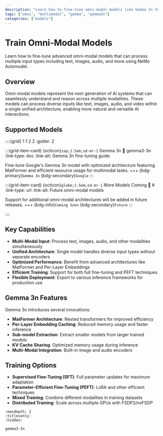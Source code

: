 ```yaml
---
description: "Learn how to fine-tune omni-modal models like Gemma 3n that support multiple input modalities including text, images, and audio."
tags: ["omni", "multimodal", "gemma", "gemma3n"]
categories: ["models"]
---
```


# Train Omni-Modal Models

Learn how to fine-tune advanced omni-modal models that can process multiple input types including text, images, audio, and more using NeMo Automodel.

## Overview

Omni-modal models represent the next generation of AI systems that can seamlessly understand and reason across multiple modalities. These models can process diverse inputs like text, images, audio, and video within a single unified architecture, enabling more natural and versatile AI interactions.

## Supported Models

::::{grid} 1 1 2 2
:gutter: 2

:::{grid-item-card} {octicon}`zap;1.5em;sd-mr-1` Gemma 3n
:link: gemma3-3n
:link-type: doc
:link-alt: Gemma 3n fine-tuning guide

Fine-tune Google's Gemma 3n model with optimized architecture featuring MatFormer and efficient resource usage for multimodal tasks.
+++
{bdg-primary}`Gemma 3n`
{bdg-secondary}`Google`
:::

:::{grid-item-card} {octicon}`globe;1.5em;sd-mr-1` More Models Coming
:link: #
:link-type: url
:link-alt: Future omni-modal models

Support for additional omni-modal architectures will be added in future releases.
+++
{bdg-info}`Coming Soon`
{bdg-secondary}`Future`
:::

::::

## Key Capabilities

- **Multi-Modal Input**: Process text, images, audio, and other modalities simultaneously
- **Unified Architecture**: Single model handles diverse input types without separate encoders
- **Optimized Performance**: Benefit from advanced architectures like MatFormer and Per-Layer Embeddings
- **Efficient Training**: Support for both full fine-tuning and PEFT techniques
- **Flexible Deployment**: Export to various inference frameworks for production use

## Gemma 3n Features

Gemma 3n introduces several innovations:

- **MatFormer Architecture**: Nested transformers for improved efficiency
- **Per-Layer Embedding Caching**: Reduced memory usage and faster inference
- **Sub-model Extraction**: Extract smaller models from larger trained models
- **KV Cache Sharing**: Optimized memory usage during inference
- **Multi-Modal Integration**: Built-in image and audio encoders

## Training Options

- **Supervised Fine-Tuning (SFT)**: Full parameter updates for maximum adaptation
- **Parameter-Efficient Fine-Tuning (PEFT)**: LoRA and other efficient techniques
- **Mixed Training**: Combine different modalities in training datasets
- **Distributed Training**: Scale across multiple GPUs with FSDP2/nvFSDP

```{toctree}
:maxdepth: 2
:titlesonly:
:hidden:

gemma3-3n
```